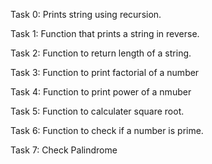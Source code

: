 Task 0: Prints string using recursion.

Task 1: Function that prints a string in reverse.

Task 2: Function to return length of a string.

Task 3: Function to print factorial of a number

Task 4: Function to print power of a nmuber

Task 5: Function to calculater square root.

Task 6: Function to check if a number is prime.

Task 7: Check Palindrome
